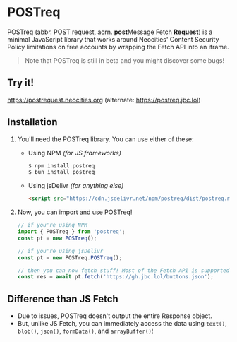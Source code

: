 <h1 class="big">POSTreq</h1>

POSTreq (abbr. POST request, acrn. <b>post</b>Message Fetch <b >Request</b >) is a minimal JavaScript library that works around  Neocities' Content Security Policy limitations on free accounts by wrapping the Fetch API into an iframe.

> Note that POSTreq is still in beta and you might discover some bugs!

## Try it!
https://postrequest.neocities.org (alternate: https://postreq.jbc.lol)

## Installation
1. You'll need the POSTreq library. You can use either of these:
    - Using NPM *(for JS frameworks)*
      ```bash
      $ npm install postreq
      $ bun install postreq
      ```
    - Using jsDelivr *(for anything else)*
      ```html
      <script src="https://cdn.jsdelivr.net/npm/postreq/dist/postreq.min.js"></script>
      ```

2. Now, you can import and use POSTreq!
    ```js
    // if you're using NPM
    import { POSTreq } from 'postreq';
    const pt = new POSTreq();

    // if you're using jsDelivr
    const pt = new POSTreq.POSTreq();

    // then you can now fetch stuff! Most of the Fetch API is supported.
    const res = await pt.fetch('https://gh.jbc.lol/buttons.json');
    ```

## Difference than JS Fetch
- Due to issues, POSTreq doesn't output the entire Response object.
- But, unlike JS Fetch, you can immediately access the data using `text()`, `blob()`, `json()`, `formData()`, and `arrayBuffer()`!
